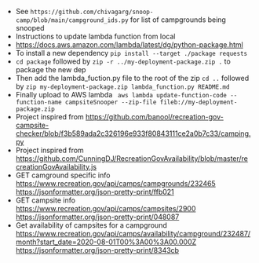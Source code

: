 * See ```https://github.com/chivagarg/snoop-camp/blob/main/campground_ids.py``` for list of campgrounds being snooped
* Instructions to update lambda function from local
* https://docs.aws.amazon.com/lambda/latest/dg/python-package.html
* To install a new dependency ```pip install --target ./package requests```
* ```cd package``` followed by ```zip -r ../my-deployment-package.zip .``` to package the new dep
* Then add the lambda_fuction.py file to the root of the zip ```cd ..``` followed by ```zip my-deployment-package.zip lambda_function.py README.md```
* Finally upload to AWS lambda ``` aws lambda update-function-code --function-name campsiteSnooper --zip-file fileb://my-deployment-package.zip```
* Project inspired from https://github.com/banool/recreation-gov-campsite-checker/blob/f3b589ada2c326196e933f80843111ce2a0b7c33/camping.py
* Project inspired from https://github.com/CunningDJ/RecreationGovAvailability/blob/master/recreationGovAvailability.js
* GET camground specific info https://www.recreation.gov/api/camps/campgrounds/232465 https://jsonformatter.org/json-pretty-print/ffb021
* GET campsite info https://www.recreation.gov/api/camps/campsites/2900 https://jsonformatter.org/json-pretty-print/048087
* Get availability of campsites for a campground https://www.recreation.gov/api/camps/availability/campground/232487/month?start_date=2020-08-01T00%3A00%3A00.000Z https://jsonformatter.org/json-pretty-print/8343cb
